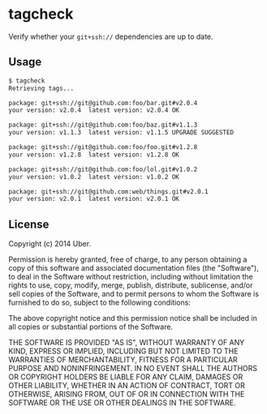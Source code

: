 # tagcheck

Verify whether your `git+ssh://` dependencies are up to date.

## Usage

```bash
$ tagcheck
Retrieving tags...

package: git+ssh://git@github.com:foo/bar.git#v2.0.4
your version: v2.0.4  latest version: v2.0.4 OK

package: git+ssh://git@github.com:foo/baz.git#v1.1.3
your version: v1.1.3  latest version: v1.1.5 UPGRADE SUGGESTED

package: git+ssh://git@github.com:foo/foo.git#v1.2.8
your version: v1.2.8  latest version: v1.2.8 OK

package: git+ssh://git@github.com:foo/lol.git#v1.0.2
your version: v1.0.2  latest version: v1.0.2 OK

package: git+ssh://git@github.com:web/things.git#v2.0.1
your version: v2.0.1  latest version: v2.0.1 OK
```

## License

Copyright (c) 2014 Uber.

Permission is hereby granted, free of charge, to any person obtaining a copy
of this software and associated documentation files (the "Software"), to deal
in the Software without restriction, including without limitation the rights
to use, copy, modify, merge, publish, distribute, sublicense, and/or sell
copies of the Software, and to permit persons to whom the Software is
furnished to do so, subject to the following conditions:

The above copyright notice and this permission notice shall be included in
all copies or substantial portions of the Software.

THE SOFTWARE IS PROVIDED "AS IS", WITHOUT WARRANTY OF ANY KIND, EXPRESS OR
IMPLIED, INCLUDING BUT NOT LIMITED TO THE WARRANTIES OF MERCHANTABILITY,
FITNESS FOR A PARTICULAR PURPOSE AND NONINFRINGEMENT. IN NO EVENT SHALL THE
AUTHORS OR COPYRIGHT HOLDERS BE LIABLE FOR ANY CLAIM, DAMAGES OR OTHER
LIABILITY, WHETHER IN AN ACTION OF CONTRACT, TORT OR OTHERWISE, ARISING FROM,
OUT OF OR IN CONNECTION WITH THE SOFTWARE OR THE USE OR OTHER DEALINGS IN
THE SOFTWARE.
